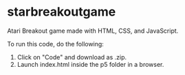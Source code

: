 # starbreakoutgame
Atari Breakout game made with HTML, CSS, and JavaScript.

To run this code, do the following:
1. Click on "Code" and download as .zip.
2. Launch index.html inside the p5 folder in a browser.
